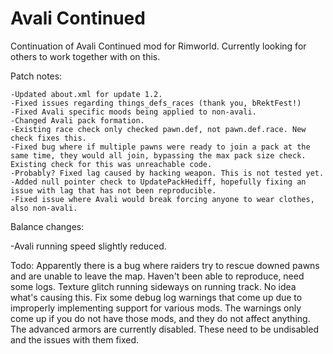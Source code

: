 # Avali Continued
 Continuation of Avali Continued mod for Rimworld. Currently looking for others to work together with on this.
 
 Patch notes:
 
 	-Updated about.xml for update 1.2.
	-Fixed issues regarding things_defs_races (thank you, bRektFest!)
	-Fixed Avali specific moods being applied to non-avali.
	-Changed Avali pack formation.
	-Existing race check only checked pawn.def, not pawn.def.race. New check fixes this.
	-Fixed bug where if multiple pawns were ready to join a pack at the same time, they would all join, bypassing the max pack size check. Existing check for this was unreachable code.
	-Probably? Fixed lag caused by hacking weapon. This is not tested yet.
	-Added null pointer check to UpdatePackHediff, hopefully fixing an issue with lag that has not been reproducible.
	-Fixed issue where Avali would break forcing anyone to wear clothes, also non-avali.

Balance changes:

-Avali running speed slightly reduced.


Todo:
Apparently there is a bug where raiders try to rescue downed pawns and are unable to leave the map. Haven't been able to reproduce, need some logs.
Texture glitch running sideways on running track. No idea what's causing this.
Fix some debug log warnings that come up due to improperly implementing support for various mods. The warnings only come up if you do not have those mods, and they do not affect anything.
The advanced armors are currently disabled. These need to be undisabled and the issues with them fixed.
